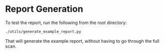 # Report Generation

To test the report, run the following from the root directory:

```bash
./utils/generate_example_report.py
```

That will generate the example report, without having to go through the full scan.
